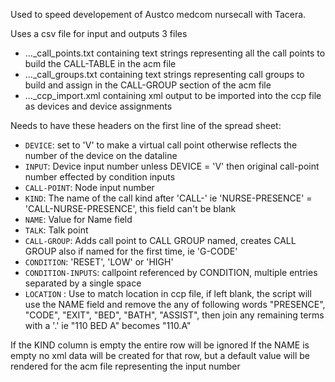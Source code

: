 Used to speed developement of Austco medcom nursecall with Tacera.

Uses a csv file for input and outputs 3 files 
 - ..._call_points.txt containing text strings representing all the call points to build the CALL-TABLE in the acm file
 - ..._call_groups.txt containing text strings representing call groups to build and assign in the CALL-GROUP section of the acm file 
 - ..._ccp_import.xml containing xml output to be imported into the ccp file as devices and device assignments
 
Needs to have these headers on the first line of the spread sheet:
 - `DEVICE`: set to 'V' to make a virtual call point otherwise reflects the number of the device on the dataline
 - `INPUT`: Device input number unless DEVICE = 'V' then original call-point number effected by condition inputs
 - `CALL-POINT`: Node input number
 - `KIND`: The name of the call kind after 'CALL-' ie 'NURSE-PRESENCE' = 'CALL-NURSE-PRESENCE', this field can't be blank
 - `NAME`: Value for Name field
 - `TALK`: Talk point
 - `CALL-GROUP`: Adds call point to CALL GROUP named, creates CALL GROUP also if named for the first time, ie 'G-CODE'
 - `CONDITION`: 'RESET', 'LOW' or 'HIGH'
 - `CONDITION-INPUTS`: callpoint referenced by CONDITION, multiple entries separated by a single space
 - `LOCATION` : Use to match location in ccp file, if left blank, the script will use the NAME field and remove the any of following words "PRESENCE", "CODE", "EXIT", "BED", "BATH", "ASSIST", then join any remaining terms with a '.' ie "110 BED A" becomes "110.A"

If the KIND column is empty the entire row will be ignored
If the NAME is empty no xml data will be created for that row, but a default value will be rendered for the acm file representing the input number